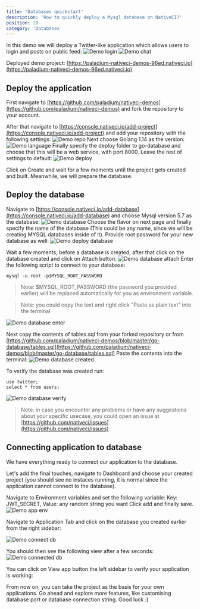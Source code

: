 ```yaml
---
title: 'Databases quickstart'
description: 'How to quickly deploy a Mysql database on NativeCI?'
position: 20
category: 'Databases'
---
```


In this demo we will deploy a Twitter-like application which allows users to login and posts on public feed:
![Demo login](/images/databases/demo-login.png)
![Demo chat](/images/databases/demo-chat.png)

Deployed demo project: [https://paladium-nativeci-demos-96ed.nativeci.io](https://paladium-nativeci-demos-96ed.nativeci.io)

## Deploy the application
First navigate to [https://github.com/paladium/nativeci-demos](https://github.com/paladium/nativeci-demos) and fork the repository to your account.

After that navigate to [https://console.nativeci.io/add-project](https://console.nativeci.io/add-project) and add your repository with the following settings:
![Demo repo](/images/databases/demo-repo.png)
Next choose Golang 1.14 as the version:
![Demo language](/images/databases/demo-language.png)
Finally specify the deploy folder to go-database and choose that this will be a web service, with port 8000. Leave the rest of settings to default:
![Demo deploy](/images/databases/demo-deploy.png)

Click on Create and wait for a few moments until the project gets created and built. Meanwhile, we will prepare the database.

## Deploy the database
Navigate to [https://console.nativeci.io/add-database](https://console.nativeci.io/add-database) and choose Mysql version 5.7 as the database:
![Demo database](/images/databases/demo-database-choose.png)
Choose the flavor on next page and finally specify the name of the database (This could be any name, since we will be creating MYSQL databases inside of it). Provide root password for your new database as well:
![Demo deploy database](/images/databases/demo-database-deploy.png)

Wait a few moments, before a database is created, after that click on the database created and click on Attach button:
![Demo database attach](/images/databases/demo-database-attach.png)
Enter the following script to connect to your database:
```
mysql -u root -p$MYSQL_ROOT_PASSWORD
```
> Note: $MYSQL_ROOT_PASSWORD (the password you provided earlier) will be replaced automatically for you as environment variable.

> Note: you could copy the text and right click "Paste as plain text" into the terminal

![Demo database enter](/images/databases/demo-database-enter.png)

Next copy the contents of tables.sql from your forked repository or from [https://github.com/paladium/nativeci-demos/blob/master/go-database/tables.sql](https://github.com/paladium/nativeci-demos/blob/master/go-database/tables.sql)
Paste the contents into the terminal:
![Demo database created](/images/databases/demo-database-created.png)

To verify the database was created run:
```
use twitter;
select * from users;
```
![Demo database verify](/images/databases/demo-database-verify.png)

> Note: in case you encounter any problems or have any suggestions about your specific usecase, you could open an issue at [https://github.com/nativeci/issues](https://github.com/nativeci/issues)

## Connecting application to database
We have everything ready to connect our application to the database.

Let's add the final touches, navigate to Dashboard and choose your created project (you should see no instaces running, it is normal since the application cannot connect to the database).

Navigate to Environment variables and set the following variable:
Key: JWT_SECRET, Value: any random string you want
Click add and finally save.
![Demo app env](/images/databases/demo-app-env.png)

Navigate to Application Tab and click on the database you created earlier from the right sidebar:

![Demo connect db](/images/databases/demo-connect-db.png)

You should then see the following view after a few seconds:
![Demo connected db](/images/databases/demo-database-connected.png)

You can click on View app button the left sidebar to verify your application is working:

From now on, you can take the project as the basis for your own applications. Go ahead and explore more features, like customising database port or database connection string. Good luck :)